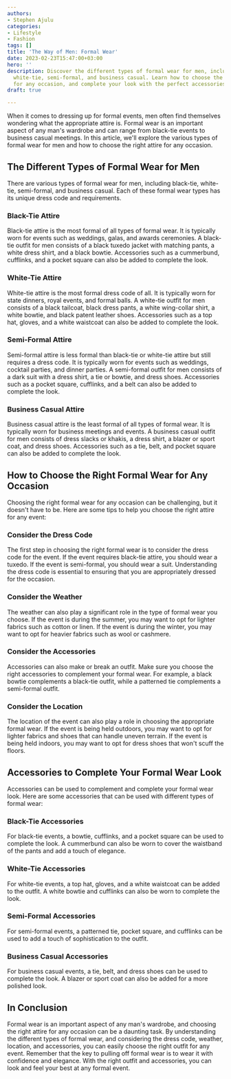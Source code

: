 ```yaml
---
authors:
- Stephen Ajulu
categories:
- Lifestyle
- Fashion
tags: []
title: 'The Way of Men: Formal Wear'
date: 2023-02-23T15:47:00+03:00
hero: ''
description: Discover the different types of formal wear for men, including black-tie,
  white-tie, semi-formal, and business casual. Learn how to choose the right attire
  for any occasion, and complete your look with the perfect accessories.
draft: true

---
```

When it comes to dressing up for formal events, men often find themselves wondering what the appropriate attire is. Formal wear is an important aspect of any man's wardrobe and can range from black-tie events to business casual meetings. In this article, we'll explore the various types of formal wear for men and how to choose the right attire for any occasion.

## The Different Types of Formal Wear for Men

There are various types of formal wear for men, including black-tie, white-tie, semi-formal, and business casual. Each of these formal wear types has its unique dress code and requirements.

### Black-Tie Attire

Black-tie attire is the most formal of all types of formal wear. It is typically worn for events such as weddings, galas, and awards ceremonies. A black-tie outfit for men consists of a black tuxedo jacket with matching pants, a white dress shirt, and a black bowtie. Accessories such as a cummerbund, cufflinks, and a pocket square can also be added to complete the look.

### White-Tie Attire

White-tie attire is the most formal dress code of all. It is typically worn for state dinners, royal events, and formal balls. A white-tie outfit for men consists of a black tailcoat, black dress pants, a white wing-collar shirt, a white bowtie, and black patent leather shoes. Accessories such as a top hat, gloves, and a white waistcoat can also be added to complete the look.

### Semi-Formal Attire

Semi-formal attire is less formal than black-tie or white-tie attire but still requires a dress code. It is typically worn for events such as weddings, cocktail parties, and dinner parties. A semi-formal outfit for men consists of a dark suit with a dress shirt, a tie or bowtie, and dress shoes. Accessories such as a pocket square, cufflinks, and a belt can also be added to complete the look.

### Business Casual Attire

Business casual attire is the least formal of all types of formal wear. It is typically worn for business meetings and events. A business casual outfit for men consists of dress slacks or khakis, a dress shirt, a blazer or sport coat, and dress shoes. Accessories such as a tie, belt, and pocket square can also be added to complete the look.

## How to Choose the Right Formal Wear for Any Occasion

Choosing the right formal wear for any occasion can be challenging, but it doesn't have to be. Here are some tips to help you choose the right attire for any event:

### Consider the Dress Code

The first step in choosing the right formal wear is to consider the dress code for the event. If the event requires black-tie attire, you should wear a tuxedo. If the event is semi-formal, you should wear a suit. Understanding the dress code is essential to ensuring that you are appropriately dressed for the occasion.

### Consider the Weather

The weather can also play a significant role in the type of formal wear you choose. If the event is during the summer, you may want to opt for lighter fabrics such as cotton or linen. If the event is during the winter, you may want to opt for heavier fabrics such as wool or cashmere.

### Consider the Accessories

Accessories can also make or break an outfit. Make sure you choose the right accessories to complement your formal wear. For example, a black bowtie complements a black-tie outfit, while a patterned tie complements a semi-formal outfit.

### Consider the Location

The location of the event can also play a role in choosing the appropriate formal wear. If the event is being held outdoors, you may want to opt for lighter fabrics and shoes that can handle uneven terrain. If the event is being held indoors, you may want to opt for dress shoes that won't scuff the floors.

## Accessories to Complete Your Formal Wear Look

Accessories can be used to complement and complete your formal wear look. Here are some accessories that can be used with different types of formal wear:

### Black-Tie Accessories

For black-tie events, a bowtie, cufflinks, and a pocket square can be used to complete the look. A cummerbund can also be worn to cover the waistband of the pants and add a touch of elegance.

### White-Tie Accessories

For white-tie events, a top hat, gloves, and a white waistcoat can be added to the outfit. A white bowtie and cufflinks can also be worn to complete the look.

### Semi-Formal Accessories

For semi-formal events, a patterned tie, pocket square, and cufflinks can be used to add a touch of sophistication to the outfit.

### Business Casual Accessories

For business casual events, a tie, belt, and dress shoes can be used to complete the look. A blazer or sport coat can also be added for a more polished look.

## In Conclusion

Formal wear is an important aspect of any man's wardrobe, and choosing the right attire for any occasion can be a daunting task. By understanding the different types of formal wear, and considering the dress code, weather, location, and accessories, you can easily choose the right outfit for any event. Remember that the key to pulling off formal wear is to wear it with confidence and elegance. With the right outfit and accessories, you can look and feel your best at any formal event.